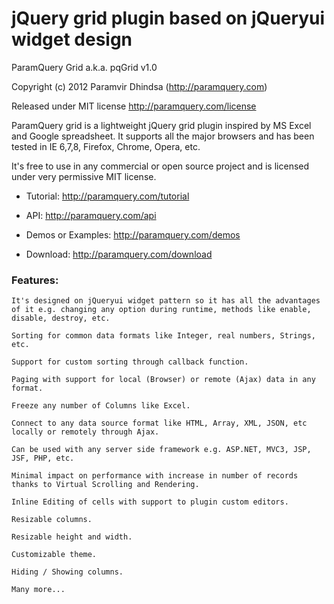 jQuery grid plugin based on jQueryui widget design
==================================================
ParamQuery Grid a.k.a. pqGrid v1.0

Copyright (c) 2012 Paramvir Dhindsa (http://paramquery.com)

Released under MIT license
http://paramquery.com/license
 
      
ParamQuery grid is a lightweight jQuery grid plugin inspired by MS Excel and Google spreadsheet. It supports all the major browsers and has been tested in IE 6,7,8, Firefox, Chrome, Opera, etc. 

It's free to use in any commercial or open source project and is licensed under very permissive MIT license.



- Tutorial: http://paramquery.com/tutorial

- API: http://paramquery.com/api

- Demos or Examples: http://paramquery.com/demos

- Download: http://paramquery.com/download


### Features:

```
It's designed on jQueryui widget pattern so it has all the advantages of it e.g. changing any option during runtime, methods like enable, disable, destroy, etc.

Sorting for common data formats like Integer, real numbers, Strings, etc.

Support for custom sorting through callback function.

Paging with support for local (Browser) or remote (Ajax) data in any format.

Freeze any number of Columns like Excel.

Connect to any data source format like HTML, Array, XML, JSON, etc locally or remotely through Ajax.

Can be used with any server side framework e.g. ASP.NET, MVC3, JSP, JSF, PHP, etc.

Minimal impact on performance with increase in number of records thanks to Virtual Scrolling and Rendering.

Inline Editing of cells with support to plugin custom editors.

Resizable columns.

Resizable height and width.

Customizable theme.

Hiding / Showing columns.

Many more...
```
